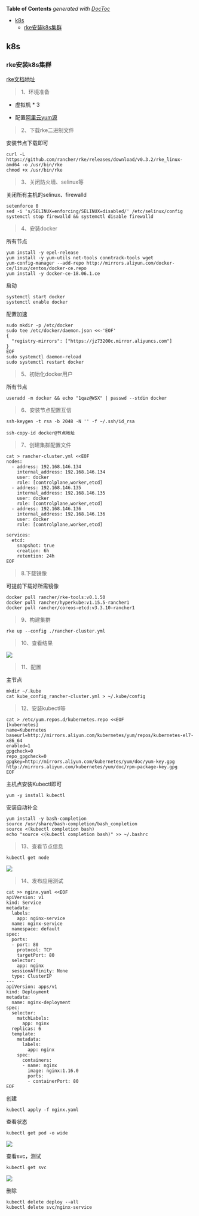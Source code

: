 <!-- START doctoc generated TOC please keep comment here to allow auto update -->
<!-- DON'T EDIT THIS SECTION, INSTEAD RE-RUN doctoc TO UPDATE -->
**Table of Contents**  *generated with [DocToc](https://github.com/thlorenz/doctoc)*

- [k8s](#k8s)
  - [rke安装k8s集群](#rke%E5%AE%89%E8%A3%85k8s%E9%9B%86%E7%BE%A4)

<!-- END doctoc generated TOC please keep comment here to allow auto update -->

## k8s

### rke安装k8s集群

[rke文档地址](https://rancher.com/docs/rancher/v2.x/en/installation/ha/)

> 1、环境准备

- 虚拟机 * 3

- 配置[阿里云yum源](https://www.cnblogs.com/-xuan/p/10674562.html)

> 2、下载rke二进制文件

安装节点下载即可

	curl -L https://github.com/rancher/rke/releases/download/v0.3.2/rke_linux-amd64 -o /usr/bin/rke
	chmod +x /usr/bin/rke

> 3、关闭防火墙、selinux等

关闭所有主机的selinux、firewalld

	setenforce 0
	sed -i 's/SELINUX=enforcing/SELINUX=disabled/' /etc/selinux/config
	systemctl stop firewalld && systemctl disable firewalld

> 4、安装docker

所有节点

	yum install -y epel-release
	yum install -y yum-utils net-tools conntrack-tools wget
	yum-config-manager --add-repo http://mirrors.aliyun.com/docker-ce/linux/centos/docker-ce.repo
	yum install -y docker-ce-18.06.1.ce

启动

	systemctl start docker
	systemctl enable docker

配置加速

	sudo mkdir -p /etc/docker
	sudo tee /etc/docker/daemon.json <<-'EOF'
	{
	  "registry-mirrors": ["https://jz73200c.mirror.aliyuncs.com"]
	}
	EOF
	sudo systemctl daemon-reload
	sudo systemctl restart docker

> 5、初始化docker用户

所有节点

	useradd -m docker && echo "1qaz@WSX" | passwd --stdin docker

> 6、安装节点配置互信

	ssh-keygen -t rsa -b 2048 -N '' -f ~/.ssh/id_rsa

	ssh-copy-id docker@节点地址

> 7、创建集群配置文件

	cat > rancher-cluster.yml <<EOF
	nodes:
	  - address: 192.168.146.134
	    internal_address: 192.168.146.134
	    user: docker
	    role: [controlplane,worker,etcd]
	  - address: 192.168.146.135
	    internal_address: 192.168.146.135
	    user: docker
	    role: [controlplane,worker,etcd]
	  - address: 192.168.146.136
	    internal_address: 192.168.146.136
	    user: docker
	    role: [controlplane,worker,etcd]
	
	services:
	  etcd:
	    snapshot: true
	    creation: 6h
	    retention: 24h
	EOF

> 8.下载镜像

可提前下载好所需镜像

	docker pull rancher/rke-tools:v0.1.50
	docker pull rancher/hyperkube:v1.15.5-rancher1
	docker pull rancher/coreos-etcd:v3.3.10-rancher1

> 9、构建集群

	rke up --config ./rancher-cluster.yml

> 10、查看结果

![](../foundation/images/rke-finish.png)

> 11、配置

主节点

	mkdir ~/.kube
	cat kube_config_rancher-cluster.yml > ~/.kube/config

> 12、安装kubectl等

	cat > /etc/yum.repos.d/kubernetes.repo <<EOF
	[kubernetes]
	name=Kubernetes
	baseurl=http://mirrors.aliyun.com/kubernetes/yum/repos/kubernetes-el7-x86_64
	enabled=1
	gpgcheck=0
	repo_gpgcheck=0
	gpgkey=http://mirrors.aliyun.com/kubernetes/yum/doc/yum-key.gpg
	http://mirrors.aliyun.com/kubernetes/yum/doc/rpm-package-key.gpg
	EOF

主机点安装Kubectl即可

	yum -y install kubectl

安装自动补全

```shell
yum install -y bash-completion
source /usr/share/bash-completion/bash_completion
source <(kubectl completion bash)
echo "source <(kubectl completion bash)" >> ~/.bashrc
```

> 13、查看节点信息

	kubectl get node

![](../foundation/images/k8s-node-info.png)

> 14、发布应用测试

```shell
cat >> nginx.yaml <<EOF
apiVersion: v1
kind: Service
metadata:
  labels:
    app: nginx-service
  name: nginx-service
  namespace: default
spec:
  ports:
  - port: 80
    protocol: TCP
    targetPort: 80
  selector:
    app: nginx
  sessionAffinity: None
  type: ClusterIP
---
apiVersion: apps/v1
kind: Deployment
metadata:
  name: nginx-deployment
spec:
  selector:
    matchLabels:
      app: nginx
  replicas: 6
  template:
    metadata:
      labels:
        app: nginx
    spec:
      containers:
      - name: nginx
        image: nginx:1.16.0
        ports:
        - containerPort: 80
EOF
```
创建

	kubectl apply -f nginx.yaml

查看状态
	
	kubectl get pod -o wide

![](../foundation/images/nginx-pod.png)

查看svc，测试

	kubectl get svc
	
![](../foundation/images/nginx-service.png)

删除

	kubectl delete deploy --all
	kubectl delete svc/nginx-service